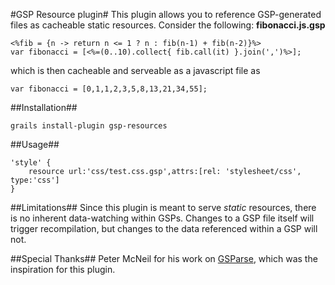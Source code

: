 #GSP Resource plugin#
This plugin allows you to reference GSP-generated files as cacheable static resources. Consider the following:
**fibonacci.js.gsp**
<pre><code>&lt;%fib = {n -> return n <= 1 ? n : fib(n-1) + fib(n-2)}%&gt;
var fibonacci = [&lt;%=(0..10).collect{ fib.call(it) }.join(',')%&gt;];</code></pre>
which is then cacheable and serveable as a javascript file as
<pre><code>var fibonacci = [0,1,1,2,3,5,8,13,21,34,55];</code></pre>

##Installation##
<pre><code>grails install-plugin gsp-resources</code></pre>

##Usage##
<pre><code>'style' {
    resource url:'css/test.css.gsp',attrs:[rel: 'stylesheet/css', type:'css']
}
</code></pre>

##Limitations##
Since this plugin is meant to serve *static* resources, there is no inherent data-watching within GSPs. Changes to a GSP file itself will trigger recompilation, but changes to the data referenced within a GSP will not.

##Special Thanks##
Peter McNeil for his work on <a href="http://nerderg.com/GSParse">GSParse</a>, which was the inspiration for this plugin.
